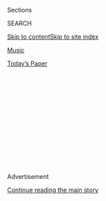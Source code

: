 <div id="app">

<div>

<div>

<div>

<div class="NYTAppHideMasthead css-1q2w90k e1suatyy0">

<div class="section css-ui9rw0 e1suatyy2">

<div class="css-eph4ug er09x8g0">

<div class="css-6n7j50">

</div>

<span class="css-1dv1kvn">Sections</span>

<div class="css-10488qs">

<span class="css-1dv1kvn">SEARCH</span>

</div>

[Skip to content](#site-content)[Skip to site
index](#site-index)

</div>

<div id="masthead-section-label" class="css-1wr3we4 eaxe0e00">

[Music](https://www.nytimes.com/section/arts/music)

</div>

<div class="css-10698na e1huz5gh0">

</div>

</div>

<div id="masthead-bar-one" class="section hasLinks css-15hmgas e1csuq9d3">

<div class="css-uqyvli e1csuq9d0">

</div>

<div class="css-1uqjmks e1csuq9d1">

</div>

<div class="css-9e9ivx">

[](https://myaccount.nytimes.com/auth/login?response_type=cookie&client_id=vi)

</div>

<div class="css-1bvtpon e1csuq9d2">

[Today’s
Paper](https://www.nytimes.com/section/todayspaper)

</div>

</div>

</div>

</div>

<div data-aria-hidden="false">

<div id="site-content" data-role="main">

<div>

<div class="css-1aor85t" style="opacity:0.000000001;z-index:-1;visibility:hidden">

<div class="css-1hqnpie">

<div class="css-epjblv">

<span class="css-17xtcya">[Music](/section/arts/music)</span><span class="css-x15j1o">|</span><span class="css-fwqvlz">Taylor
Swift’s ‘Folklore’ Is No. 1 With a Blockbuster Debut
Week</span>

</div>

<div class="css-k008qs">

<div class="css-1iwv8en">

<span class="css-18z7m18"></span>

<div>

</div>

</div>

<span class="css-1n6z4y">https://nyti.ms/3k5EQPl</span>

<div class="css-1705lsu">

<div class="css-4xjgmj">

<div class="css-4skfbu" data-role="toolbar" data-aria-label="Social Media Share buttons, Save button, and Comments Panel with current comment count" data-testid="share-tools">

  - 
  - 
  - 
  - 
    
    <div class="css-6n7j50">
    
    </div>

  - 

</div>

</div>

</div>

</div>

</div>

</div>

<div id="NYT_TOP_BANNER_REGION" class="css-13pd83m">

</div>

<div id="top-wrapper" class="css-1sy8kpn">

<div id="top-slug" class="css-l9onyx">

Advertisement

</div>

[Continue reading the main
story](#after-top)

<div class="ad top-wrapper" style="text-align:center;height:100%;display:block;min-height:250px">

<div id="top" class="place-ad" data-position="top" data-size-key="top">

</div>

</div>

<div id="after-top">

</div>

</div>

<div>

<div id="sponsor-wrapper" class="css-1hyfx7x">

<div id="sponsor-slug" class="css-19vbshk">

Supported by

</div>

[Continue reading the main
story](#after-sponsor)

<div id="sponsor" class="ad sponsor-wrapper" style="text-align:center;height:100%;display:block">

</div>

<div id="after-sponsor">

</div>

</div>

<div class="css-186x18t">

The Charts

</div>

<div class="css-1vkm6nb ehdk2mb0">

# Taylor Swift’s ‘Folklore’ Is No. 1 With a Blockbuster Debut Week

</div>

The singer and songwriter’s surprise album had the equivalent of 846,000
sales in the United States, a total beaten only by her own last two LPs.

<div class="css-79elbk" data-testid="photoviewer-wrapper">

<div class="css-z3e15g" data-testid="photoviewer-wrapper-hidden">

</div>

<div class="css-1a48zt4 ehw59r15" data-testid="photoviewer-children">

![<span class="css-16f3y1r e13ogyst0" data-aria-hidden="true">Taylor
Swift threw out almost her entire playbook for “Folklore,” yet still
rocketed to the top of the Billboard album
chart.</span><span class="css-cnj6d5 e1z0qqy90" itemprop="copyrightHolder"><span class="css-1ly73wi e1tej78p0">Credit...</span><span><span>Mario
Anzuoni/Reuters</span></span></span>](https://static01.nyt.com/images/2020/08/03/arts/03billboard/merlin_174914121_84ca7e86-3eb8-4314-955b-d70f898c4501-articleLarge.jpg?quality=75&auto=webp&disable=upscale)

</div>

</div>

<div class="css-18e8msd">

<div class="css-vp77d3 epjyd6m0">

<div class="css-hus3qt ey68jwv0" data-aria-hidden="true">

[![Ben
Sisario](https://static01.nyt.com/images/2018/02/20/multimedia/author-ben-sisario/author-ben-sisario-thumbLarge.jpg
"Ben Sisario")](https://www.nytimes.com/by/ben-sisario)

</div>

<div class="css-1baulvz">

By [<span class="css-1baulvz last-byline" itemprop="name">Ben
Sisario</span>](https://www.nytimes.com/by/ben-sisario)

</div>

</div>

  - 
    
    <div class="css-ld3wwf e16638kd2">
    
    Aug. 3,
    2020
    
    </div>

  - 
    
    <div class="css-4xjgmj">
    
    <div class="css-d8bdto" data-role="toolbar" data-aria-label="Social Media Share buttons, Save button, and Comments Panel with current comment count" data-testid="share-tools">
    
      - 
      - 
      - 
      - 
        
        <div class="css-6n7j50">
        
        </div>
    
      - 
    
    </div>
    
    </div>

</div>

</div>

<div class="section meteredContent css-1r7ky0e" name="articleBody" itemprop="articleBody">

<div class="css-1fanzo5 StoryBodyCompanionColumn">

<div class="css-53u6y8">

A new Taylor Swift album usually arrives with a [monthslong marketing
rollout](https://www.nytimes.com/2014/08/19/business/media/taylor-swift-maximizes-use-of-social-media-in-release-of-new-album.html):
radio singles, [corporate
tie-ins](https://artsbeat.blogs.nytimes.com/2012/10/30/swifts-red-tops-a-million-sales-in-week-1/),
a string of media appearances — all carefully choreographed to send her
to No. 1.

For her latest release, “Folklore,” Swift threw out almost her entire
playbook, yet still rocketed to the top with sales that most artists can
only dream of.

“Folklore,” which came out on July 24 with [less than 24 hours’
notice](https://www.nytimes.com/2020/07/23/arts/music/taylor-swift-kanye-west.html),
opened at No. 1 on Billboard’s latest album chart with a whopping
846,000 sales in the United States, according to Nielsen Music. That’s
the
[third-highest](https://www.billboard.com/articles/business/chart-beat/9428290/taylor-swift-folklore-billboard-200-number-1)
weekly total for any album in four years, beaten only by Swift’s last
two albums: “Reputation” (1.2 million in 2017) and “Lover” (867,000 a
year ago).

By comparison, Drake’s “Scorpion,” a monster streaming hit, opened with
the equivalent of [732,000
sales](https://www.billboard.com/articles/columns/chart-beat/8464342/drake-scorpion-debut-no1-billboard-200-chart-sets-streaming-record)
in 2018, while Kendrick Lamar’s “DAMN.” notched
[603,000](https://www.nytimes.com/2017/04/24/arts/music/kendrick-lamar-damn-billboard-debut.html)
the year before that.

</div>

</div>

<div class="css-1fanzo5 StoryBodyCompanionColumn">

<div class="css-53u6y8">

Selling more than one million copies in a single week — [once a Swift
specialty](https://www.nytimes.com/2019/09/02/arts/music/taylor-swift-lover-sales.html)
— may no longer be possible in the streaming era, but through canny
marketing Swift has kept her numbers as high as almost anyone can. (One
exception: Adele, who had [stratospheric
numbers](https://www.nytimes.com/2015/11/28/business/media/adele-shatters-music-industry-truisms-by-going-against-the-grain.html)
the last time around, and has a new album in the works.)

“Folklore” may also be one of the last blockbuster releases to take full
advantage of one of Nielsen and Billboard’s [most contested
rules](https://www.nytimes.com/2019/06/09/business/media/billboard-charts-bundles.html),
over the so-called bundling of albums — selling a copy of an album along
with another item, like merchandise or a concert ticket. Billboard is
set to [stop
counting](https://www.nytimes.com/2020/07/14/arts/music/billboard-ticket-merchandise-bundles.html)
most of these deals in October.

When her album was announced, Swift’s website was fully primed to
deliver her album in an array of deals for items like a [$49
cardigan](https://twitter.com/bybrianbyrne/status/1289312401360187392)
and a $15 phone stand. In addition, Swift sold [17 physical
versions](https://www.nytimes.com/2020/07/27/arts/music/juice-wrld-taylor-swift-billboard.html)
of “Folklore” — eight CDs, eight LPs and a cassette tape — that surely
lured large numbers of collectors and fans. Swift’s 846,000 sales total
is a composite number that includes 615,000 copies sold as a full album.

Yet Swift’s surprise release strategy brought its own momentum, and in
the days after its release it was a legitimate sensation online — as
well as a [critics’
favorite](https://www.metacritic.com/music/folklore/taylor-swift), [for
the most
part](https://www.nytimes.com/2020/07/26/arts/music/taylor-swift-folklore-review.html)
— that drew 290 million streams. The “Folklore” single “Cardigan” also
debuted at No. 1 on the Hot 100.

Swift did manage to avoid one piece of potential competition in her
opening week. Kanye West, her eternal celebrity nemesis, had announced a
new album, “[Donda: With
Child](https://www.nytimes.com/2020/07/23/arts/music/taylor-swift-kanye-west.html),”
for the same day, but so far it has not materialized.

</div>

</div>

<div class="css-1fanzo5 StoryBodyCompanionColumn">

<div class="css-53u6y8">

Also this week, Logic’s “No Pressure” opened at No. 2 with the
equivalent of 221,000 sales. Juice WRLD’s “Legends Never Die” falls to
No. 3 after [two weeks at the
top](https://www.nytimes.com/2020/07/27/arts/music/juice-wrld-taylor-swift-billboard.html),
and another posthumous rap album, Pop Smoke’s “Shoot for the Stars Aim
for the Moon,” is No. 4. The “Hamilton” Broadway cast album is No. 5.

</div>

</div>

</div>

<div>

</div>

<div>

</div>

<div>

</div>

<div>

<div id="bottom-wrapper" class="css-1ede5it">

<div id="bottom-slug" class="css-l9onyx">

Advertisement

</div>

[Continue reading the main
story](#after-bottom)

<div id="bottom" class="ad bottom-wrapper" style="text-align:center;height:100%;display:block;min-height:90px">

</div>

<div id="after-bottom">

</div>

</div>

</div>

</div>

</div>

## Site Index

<div>

</div>

## Site Information Navigation

  - [© <span>2020</span> <span>The New York Times
    Company</span>](https://help.nytimes.com/hc/en-us/articles/115014792127-Copyright-notice)

<!-- end list -->

  - [NYTCo](https://www.nytco.com/)
  - [Contact
    Us](https://help.nytimes.com/hc/en-us/articles/115015385887-Contact-Us)
  - [Work with us](https://www.nytco.com/careers/)
  - [Advertise](https://nytmediakit.com/)
  - [T Brand Studio](http://www.tbrandstudio.com/)
  - [Your Ad
    Choices](https://www.nytimes.com/privacy/cookie-policy#how-do-i-manage-trackers)
  - [Privacy](https://www.nytimes.com/privacy)
  - [Terms of
    Service](https://help.nytimes.com/hc/en-us/articles/115014893428-Terms-of-service)
  - [Terms of
    Sale](https://help.nytimes.com/hc/en-us/articles/115014893968-Terms-of-sale)
  - [Site
    Map](https://spiderbites.nytimes.com)
  - [Help](https://help.nytimes.com/hc/en-us)
  - [Subscriptions](https://www.nytimes.com/subscription?campaignId=37WXW)

</div>

</div>

</div>

</div>
